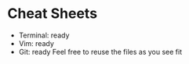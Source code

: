 # Cheat Sheets
- Terminal: ready
- Vim: ready
- Git: ready
Feel free to reuse the files as you see fit